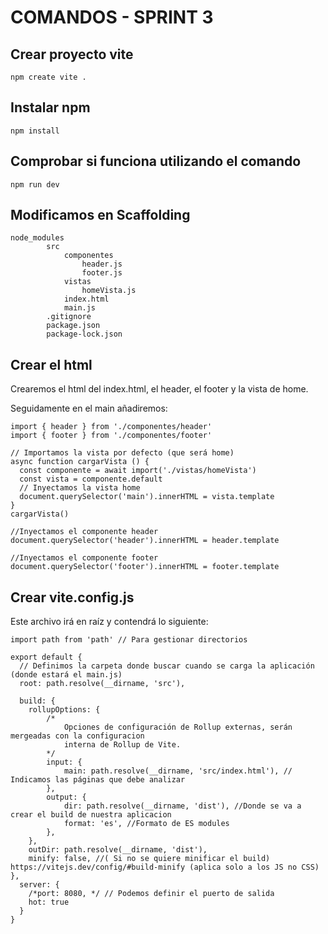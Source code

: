 # COMANDOS - SPRINT 3

## Crear proyecto vite

`npm create vite .`

## Instalar npm

`npm install`

## Comprobar si funciona utilizando el comando

`npm run dev`

## Modificamos en Scaffolding

```
node_modules
        src
            componentes
                header.js
                footer.js
            vistas
                homeVista.js
            index.html
            main.js
        .gitignore
        package.json
        package-lock.json
```

## Crear el html

Crearemos el html del index.html, el header, el footer y la vista de home.

Seguidamente en el main añadiremos:

```
import { header } from './componentes/header'
import { footer } from './componentes/footer'

// Importamos la vista por defecto (que será home)
async function cargarVista () {
  const componente = await import('./vistas/homeVista')
  const vista = componente.default
  // Inyectamos la vista home
  document.querySelector('main').innerHTML = vista.template
}
cargarVista()

//Inyectamos el componente header
document.querySelector('header').innerHTML = header.template

//Inyectamos el componente footer
document.querySelector('footer').innerHTML = footer.template
```

## Crear vite.config.js

Este archivo irá en raíz y contendrá lo siguiente:

```
import path from 'path' // Para gestionar directorios

export default {
  // Definimos la carpeta donde buscar cuando se carga la aplicación (donde estará el main.js)
  root: path.resolve(__dirname, 'src'),

  build: {
    rollupOptions: {
        /*
            Opciones de configuración de Rollup externas, serán mergeadas con la configuracion
            interna de Rollup de Vite.
        */
        input: {
            main: path.resolve(__dirname, 'src/index.html'), // Indicamos las páginas que debe analizar
        },
        output: {
            dir: path.resolve(__dirname, 'dist'), //Donde se va a crear el build de nuestra aplicacion
            format: 'es', //Formato de ES modules
        },
    },
    outDir: path.resolve(__dirname, 'dist'),
    minify: false, //( Si no se quiere minificar el build) https://vitejs.dev/config/#build-minify (aplica solo a los JS no CSS)
},
  server: {
    /*port: 8080, */ // Podemos definir el puerto de salida
    hot: true
  }
}
```
